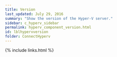 ```yaml
---
title: Version
last_updated: July 29, 2016
summary: "Show the version of the Hyper-V server."
sidebar: c_hyperv_sidebar
permalink: hyperv_component_version.html
id: lblhypervversion
folder: ConnectHyperv
---
```




{% include links.html %}
